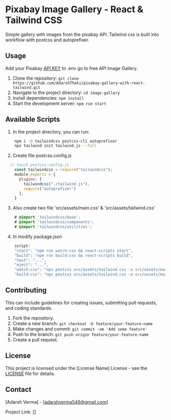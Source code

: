 # Pixabay Image Gallery - React & Tailwind CSS
Simple gallery with images from the pixabay API. Tailwind css is built into workflow with postcss and autoprefixer.

## Usage
Add your Pixabay [API KEY](https://pixabay.com/api/docs/) to .env go to free API Image Gallery.

1. Clone the repository: `git clone https://github.com/AdarshTheki/pixabay-gallery-with-react-tailwind.git`
2. Navigate to the project directory: `cd image-gallery`
3. Install dependencies: `npm install`
4. Start the development server: `npm run start`

## Available Scripts

1. In the project directory, you can run:
```bash
    npm i -D tailwindcss postcss-cli autoprefixer
    npx tailwind init tailwind.js --full
```
2. Create file postcss.config.js
```js
  // touch postcss.config.js
    const tailwindcss = require("tailwindcss");
    module.exports = {
      plugins: [
        tailwindcss("./tailwind.js"), 
        require("autoprefixer")
      ],
    }
```
3. Also create two file 'src/assets/main.css' & 'src/assets/tailwind.css'
```css
    # @import 'tailwindcss/base';
    # @import 'tailwindcss/components';
    # @import 'tailwindcss/utilities';
```
4. In modify package.json
```js
    script:
    "start": "npm run watch:css && react-scripts start",
    "build": "npm run build:css && react-scripts build",
    "test": "...",
    "eject": "...",
    "watch:css": "npx postcss src/assets/tailwind.css -o src/assets/main.css",
    "build:css": "npx postcss src/assets/tailwind.css -o src/assets/main.css"
```
## Contributing

This can include guidelines for creating issues, submitting pull requests, and coding standards.
1. Fork the repository.
2. Create a new branch: `git checkout -b feature/your-feature-name`
3. Make changes and commit: `git commit -am 'Add some feature'`
4. Push to the branch: `git push origin feature/your-feature-name`
5. Create a pull request.

## License

This project is licensed under the [License Name] License - see the [LICENSE](LICENSE) file for details.

## Contact

[Adarsh Verma] - [adarshverma549@gmail.com]

Project Link: []